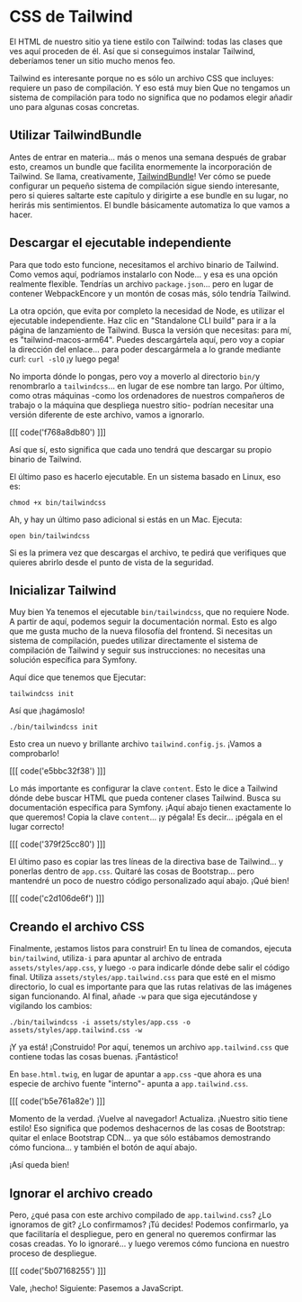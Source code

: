 # CSS de Tailwind

El HTML de nuestro sitio ya tiene estilo con Tailwind: todas las clases que ves aquí proceden de él. Así que si conseguimos instalar Tailwind, deberíamos tener un sitio mucho menos feo.

Tailwind es interesante porque no es sólo un archivo CSS que incluyes: requiere un paso de compilación. Y eso está muy bien Que no tengamos un sistema de compilación para todo no significa que no podamos elegir añadir uno para algunas cosas concretas.

## Utilizar TailwindBundle

Antes de entrar en materia... más o menos una semana después de grabar esto, creamos un bundle que facilita enormemente la incorporación de Tailwind. Se llama, creativamente, [TailwindBundle](https://github.com/symfonycasts/tailwind-bundle)! Ver cómo se puede configurar un pequeño sistema de compilación sigue siendo interesante, pero si quieres saltarte este capítulo y dirigirte a ese bundle en su lugar, no herirás mis sentimientos. El bundle básicamente automatiza lo que vamos a hacer.

## Descargar el ejecutable independiente

Para que todo esto funcione, necesitamos el archivo binario de Tailwind. Como vemos aquí, podríamos instalarlo con Node... y esa es una opción realmente flexible. Tendrías un archivo `package.json`... pero en lugar de contener WebpackEncore y un montón de cosas más, sólo tendría Tailwind.

La otra opción, que evita por completo la necesidad de Node, es utilizar el ejecutable independiente. Haz clic en "Standalone CLI build" para ir a la página de lanzamiento de Tailwind. Busca la versión que necesitas: para mí, es "tailwind-macos-arm64". Puedes descargártela aquí, pero voy a copiar la dirección del enlace... para poder descargármela a lo grande mediante curl: `curl -slO` ¡y luego pega!

No importa dónde lo pongas, pero voy a moverlo al directorio `bin/`y renombrarlo a `tailwindcss`... en lugar de ese nombre tan largo. Por último, como otras máquinas -como los ordenadores de nuestros compañeros de trabajo o la máquina que despliega nuestro sitio- podrían necesitar una versión diferente de este archivo, vamos a ignorarlo.

[[[ code('f768a8db80') ]]]

Así que sí, esto significa que cada uno tendrá que descargar su propio binario de Tailwind.

El último paso es hacerlo ejecutable. En un sistema basado en Linux, eso es:

```terminal
chmod +x bin/tailwindcss
```

Ah, y hay un último paso adicional si estás en un Mac. Ejecuta:

```terminal
open bin/tailwindcss
```

Si es la primera vez que descargas el archivo, te pedirá que verifiques que quieres abrirlo desde el punto de vista de la seguridad.

## Inicializar Tailwind

Muy bien Ya tenemos el ejecutable `bin/tailwindcss`, que no requiere Node. A partir de aquí, podemos seguir la documentación normal. Esto es algo que me gusta mucho de la nueva filosofía del frontend. Si necesitas un sistema de compilación, puedes utilizar directamente el sistema de compilación de Tailwind y seguir sus instrucciones: no necesitas una solución específica para Symfony.

Aquí dice que tenemos que Ejecutar:

```terminal
tailwindcss init
```

Así que ¡hagámoslo!

```terminal
./bin/tailwindcss init
```

Esto crea un nuevo y brillante archivo `tailwind.config.js`. ¡Vamos a comprobarlo!

[[[ code('e5bbc32f38') ]]]

Lo más importante es configurar la clave `content`. Esto le dice a Tailwind dónde debe buscar HTML que pueda contener clases Tailwind. Busca su documentación específica para Symfony. ¡Aquí abajo tienen exactamente lo que queremos! Copia la clave `content`... ¡y pégala! Es decir... ¡pégala en el lugar correcto!

[[[ code('379f25cc80') ]]]

El último paso es copiar las tres líneas de la directiva base de Tailwind... y ponerlas dentro de `app.css`. Quitaré las cosas de Bootstrap... pero mantendré un poco de nuestro código personalizado aquí abajo. ¡Qué bien!

[[[ code('c2d106de6f') ]]]

## Creando el archivo CSS

Finalmente, ¡estamos listos para construir! En tu línea de comandos, ejecuta `bin/tailwind`, utiliza`-i` para apuntar al archivo de entrada `assets/styles/app.css`, y luego `-o` para indicarle dónde debe salir el código final. Utiliza `assets/styles/app.tailwind.css` para que esté en el mismo directorio, lo cual es importante para que las rutas relativas de las imágenes sigan funcionando. Al final, añade `-w` para que siga ejecutándose y vigilando los cambios:

```terminal-silent
./bin/tailwindcss -i assets/styles/app.css -o assets/styles/app.tailwind.css -w
```

¡Y ya está! ¡Construido! Por aquí, tenemos un archivo `app.tailwind.css` que contiene todas las cosas buenas. ¡Fantástico!

En `base.html.twig`, en lugar de apuntar a `app.css` -que ahora es una especie de archivo fuente "interno"- apunta a `app.tailwind.css`.

[[[ code('b5e761a82e') ]]]

Momento de la verdad. ¡Vuelve al navegador! Actualiza. ¡Nuestro sitio tiene estilo! Eso significa que podemos deshacernos de las cosas de Bootstrap: quitar el enlace Bootstrap CDN... ya que sólo estábamos demostrando cómo funciona... y también el botón de aquí abajo.

¡Así queda bien!

## Ignorar el archivo creado

Pero, ¿qué pasa con este archivo compilado de `app.tailwind.css`? ¿Lo ignoramos de git? ¿Lo confirmamos?  ¡Tú decides! Podemos confirmarlo, ya que facilitaría el despliegue, pero en general no queremos confirmar las cosas creadas. Yo lo ignoraré... y luego veremos cómo funciona en nuestro proceso de despliegue.

[[[ code('5b07168255') ]]]

Vale, ¡hecho! Siguiente: Pasemos a JavaScript.
